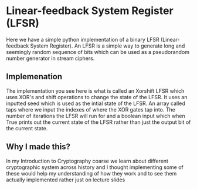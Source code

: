 # Linear-feedback System Register (LFSR)
Here we have a simple python implementation of a binary LFSR (Linear-feedback System Register). An LFSR is a simple way to generate long and seemingly random sequence of bits which can be used as a pseudorandom number generator in stream ciphers.  
  
## Implemenation  
The implementation you see here is what is called an Xorshift LFSR which uses XOR's and shift operations to change the state of the LFSR. It uses an inputted seed which is used as the intial state of the LFSR. An array called taps where we input the indexes of where the XOR gates tap into. The number of iterations the LFSR will run for and a boolean input which when True prints out the current state of the LFSR rather than just the output bit of the current state.

## Why I made this?  
In my Introduction to Cryptography coarse we learn about different cryptographic system across history and I thought implementing some of these would help my understanding of how they work and to see them actually implemented rather just on lecture slides
